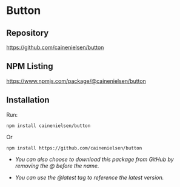 # Button

## Repository

https://github.com/cainenielsen/button

## NPM Listing

https://www.npmjs.com/package/@cainenielsen/button

## Installation
Run:

`npm install cainenielsen/button`

Or

`npm install https://github.com/cainenielsen/button`

- *You can also choose to download this package from GitHub by removing the @ before the name.*

- *You can use the @latest tag to reference the latest version.*